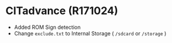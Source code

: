 # CITadvance (R171024)
- Added ROM Sign detection
- Change `exclude.txt` to Internal Storage ( `/sdcard` or `/storage` )